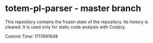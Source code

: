 # totem-pl-parser - master branch

This repository contains the frozen state of the repository.
Its history is cleared. It is used only for static code
analysis with Codacy.

Commit Time: 1717691648